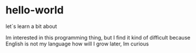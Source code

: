# hello-world
let`s learn a bit about

Im interested in this programming thing, but I find it kind of difficult because English is not my language
how will I grow later, Im curious
